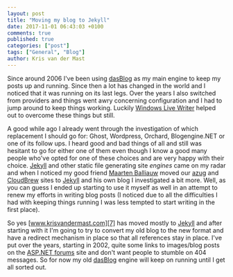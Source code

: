 ```yaml
---
layout: post
title: "Moving my blog to Jekyll"
date: 2017-11-01 06:43:03 +0100
comments: true
published: true
categories: ["post"]
tags: ["General", "Blog"]
author: Kris van der Mast
---
```


Since around 2006 I've been using [dasBlog][1] as my main engine to keep my posts up and running. Since then a lot has changed in the world and I noticed that it was running on its last legs. Over the years I also switched from providers and things went awry concerning configuration and I had to jump around to keep things working. Luckily [Windows Live Writer][2] helped out to overcome these things but still.  

A good while ago I already went through the investigation of which replacement I should go for: Ghost, Wordpress, Orchard, Blogengine.NET or one of its follow ups. I heard good and bad things of all and still was hesitant to go for either one of them even though I know a good many people who've opted for one of these choices and are very happy with their choice. [Jekyll][3] and other static file generating site _engines_ came on my radar and when I noticed my good friend [Maarten Balliauw][4] moved our [azug][5] and [CloudBrew][6] sites to [Jekyll][3] and his own blog I investigated a bit more. Well, as you can guess I ended up starting to use it myself as well in an attempt to renew my efforts in writing blog posts (I noticed due to all the difficulties I had with keeping things running I was less tempted to start writing in the first place).  

So yes [www.krisvandermast.com][7] has moved mostly to [Jekyll][3] and after starting with it I'm going to try to convert my old blog to the new format and have a redirect mechanism in place so that all references stay in place. I've put over the years, starting in 2002, quite some links to images/blog posts on the [ASP.NET forums][8] site and don't want people to stumble on 404 messages. So for now my old [dasBlog][1] engine will keep on running until I get all sorted out.

[1]: https://dasblog.codeplex.com/
[2]: https://www.microsoft.com/en-us/download/details.aspx?id=8621
[3]: https://jekyllrb.com/
[4]: https://blog.maartenballiauw.be
[5]: http://www.azug.be
[6]: http://www.cloudbrew.be
[7]: https://www.krisvandermast.com
[8]: https://forums.asp.net/